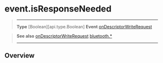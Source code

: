 # event.isResponseNeeded

> --------------------- ------------------------------------------------------------------------------------------
> __Type__              [Boolean][api.type.Boolean]
> __Event__             [onDescriptorWriteRequest](/plugin/bluetooth/type/Server/event/onDescriptorWriteRequest/index.md)


> __See also__          [onDescriptorWriteRequest](/plugin/bluetooth/type/Server/event/onDescriptorWriteRequest/index.md)
>						[bluetooth.*](/plugin/bluetooth.md)
> --------------------- ------------------------------------------------------------------------------------------

## Overview